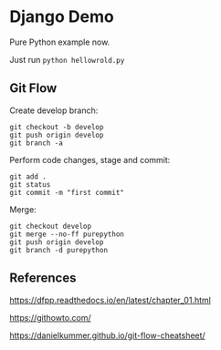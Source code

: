 # Django Demo

Pure Python example now.

Just run `python hellowrold.py`


## Git Flow

Create develop branch: 

```shell
git checkout -b develop
git push origin develop
git branch -a
```

Perform code changes, stage and commit:

```shell
git add .
git status
git commit -m "first commit"
```

Merge:

```shell
git checkout develop
git merge --no-ff purepython
git push origin develop
git branch -d purepython
```

## References

https://dfpp.readthedocs.io/en/latest/chapter_01.html

https://githowto.com/

https://danielkummer.github.io/git-flow-cheatsheet/